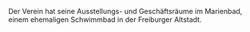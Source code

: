 Der Verein hat seine Ausstellungs- und Geschäftsräume im Marienbad,
einem ehemaligen Schwimmbad in der Freiburger Altstadt.
